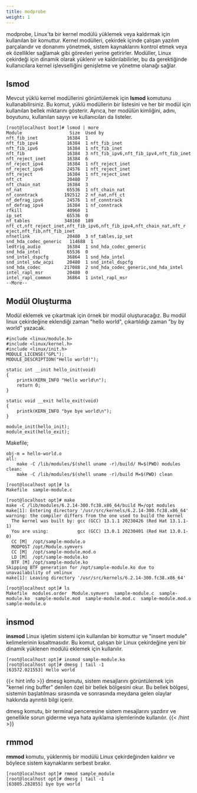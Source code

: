 ```yaml
---
title: modprobe
weight: 1
---
```


modprobe, Linux'ta bir kernel modülü yüklemek veya kaldırmak için kullanılan bir komuttur. 
Kernel modülleri, çekirdek içinde çalışan yazılım parçalarıdır ve donanımı yönetmek, sistem kaynaklarını kontrol etmek veya ek özellikler sağlamak gibi görevleri yerine getirirler. Modüller, Linux çekirdeği için dinamik olarak yüklenir ve kaldırılabilirler, bu da gerektiğinde kullanıcılara kernel işlevselliğini genişletme ve yönetme olanağı sağlar.

## lsmod

Mevcut yüklü kernel modüllerini görüntülemek için **lsmod** komutunu kullanabilirsiniz. 
Bu komut, yüklü modüllerin bir listesini ve her bir modül için kullanılan bellek miktarını gösterir. Ayrıca, her modülün kimliğini, adını, boyutunu, kullanılan sayıyı ve kullanıcıları da listeler.

```tlp
[root@localhost boot]# lsmod | more
Module                  Size  Used by
nft_fib_inet           16384  1
nft_fib_ipv4           16384  1 nft_fib_inet
nft_fib_ipv6           16384  1 nft_fib_inet
nft_fib                16384  3 nft_fib_ipv6,nft_fib_ipv4,nft_fib_inet
nft_reject_inet        16384  6
nf_reject_ipv4         16384  1 nft_reject_inet
nf_reject_ipv6         24576  1 nft_reject_inet
nft_reject             16384  1 nft_reject_inet
nft_ct                 20480  7
nft_chain_nat          16384  3
nf_nat                 65536  1 nft_chain_nat
nf_conntrack          192512  2 nf_nat,nft_ct
nf_defrag_ipv6         24576  1 nf_conntrack
nf_defrag_ipv4         16384  1 nf_conntrack
rfkill                 40960  1
ip_set                 65536  0
nf_tables             348160  189 nft_ct,nft_reject_inet,nft_fib_ipv6,nft_fib_ipv4,nft_chain_nat,nft_r
eject,nft_fib,nft_fib_inet
nfnetlink              20480  3 nf_tables,ip_set
snd_hda_codec_generic   114688  1
ledtrig_audio          16384  1 snd_hda_codec_generic
snd_hda_intel          65536  0
snd_intel_dspcfg       36864  1 snd_hda_intel
snd_intel_sdw_acpi     20480  1 snd_intel_dspcfg
snd_hda_codec         217088  2 snd_hda_codec_generic,snd_hda_intel
intel_rapl_msr         20480  0
intel_rapl_common      36864  1 intel_rapl_msr
--More--
```

## Modül Oluşturma

Modül eklemek ve çıkartmak için örnek bir modül oluşturacağız. Bu modül linux çekirdeğine eklendiği zaman "hello world",
çıkartıldığı zaman "by by world" yazacak. 

```tlp
#include <linux/module.h>
#include <linux/kernel.h>  
#include <linux/init.h>
MODULE_LICENSE("GPL");
MODULE_DESCRIPTION("Hello world!");

static int __init hello_init(void)
{
    printk(KERN_INFO "Hello world\n");
    return 0;
}

static void __exit hello_exit(void)
{
    printk(KERN_INFO "bye bye world\n");
}

module_init(hello_init);
module_exit(hello_exit);
```

Makefile;

```tlp
obj-m = hello-world.o
all:
    make -C /lib/modules/$(shell uname -r)/build/ M=$(PWD) modules
clean:
    make -C /lib/modules/$(shell uname -r)/build M=$(PWD) clean
```

```tlp
[root@localhost opt]# ls
Makefile  sample-module.c
```


```tlp
[root@localhost opt]# make
make -C /lib/modules/6.2.14-300.fc38.x86_64/build M=/opt modules
make[1]: Entering directory '/usr/src/kernels/6.2.14-300.fc38.x86_64'
warning: the compiler differs from the one used to build the kernel
  The kernel was built by: gcc (GCC) 13.1.1 20230426 (Red Hat 13.1.1-1)
  You are using:           gcc (GCC) 13.0.1 20230401 (Red Hat 13.0.1-0)
  CC [M]  /opt/sample-module.o
  MODPOST /opt/Module.symvers
  CC [M]  /opt/sample-module.mod.o
  LD [M]  /opt/sample-module.ko
  BTF [M] /opt/sample-module.ko
Skipping BTF generation for /opt/sample-module.ko due to unavailability of vmlinux
make[1]: Leaving directory '/usr/src/kernels/6.2.14-300.fc38.x86_64'
```

```tlp
[root@localhost opt]# ls
Makefile  modules.order  Module.symvers  sample-module.c  sample-module.ko  sample-module.mod  sample-module.mod.c  sample-module.mod.o  sample-module.o
```


## insmod

**insmod** Linux işletim sistemi için kullanılan bir komuttur ve "insert module" kelimelerinin kısaltmasıdır. Bu komut, çalışan bir Linux çekirdeğine yeni bir dinamik yüklenen modülü eklemek için kullanılır.

```tlp
[root@localhost opt]# insmod sample-module.ko 
[root@localhost opt]# dmesg | tail -1
[63572.021553] Hello world
```

{{< hint info >}}
dmesg komutu, sistem mesajlarını görüntülemek için "kernel ring buffer" denilen özel bir bellek bölgesini okur. Bu bellek bölgesi, sistemin başlatılması sırasında ve sonrasında meydana gelen olaylar hakkında ayrıntılı bilgi içerir.

dmesg komutu, bir terminal penceresine sistem mesajlarını yazdırır ve genellikle sorun giderme veya hata ayıklama işlemlerinde kullanılır. 
{{< /hint >}}


## rmmod

**rmmod** komutu, yüklenmiş bir modülü Linux çekirdeğinden kaldırır ve böylece sistem kaynaklarını serbest bırakır.

```tlp
[root@localhost opt]# rmmod sample_module
[root@localhost opt]# dmesg | tail -1
[63805.282855] bye bye world
```



